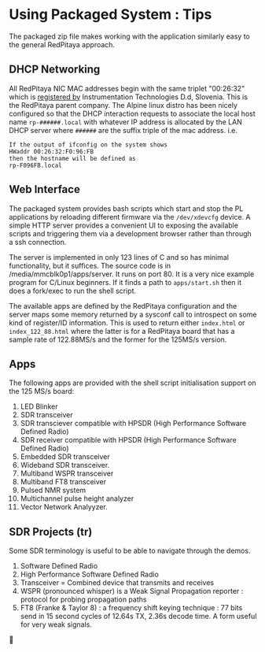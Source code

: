 # Using Packaged System : Tips

The packaged zip file makes working with the application similarly easy to the general RedPitaya approach.

## DHCP Networking

All RedPitaya NIC MAC addresses begin with the same triplet "00:26:32" which is [registered by](https://macaddress.webwat.ch/hwaddr/00:26:32) Instrumentation Technologies D.d, Slovenia.
This is the RedPitaya parent company. The Alpine linux distro has been nicely configured so that the DHCP interaction requests to associate the local host name
`rp-######.local` with whatever IP address is allocated by the LAN DHCP server where `######` are the suffix triple of the mac address.  i.e.

```
If the output of ifconfig on the system shows
HWaddr 00:26:32:F0:96:FB
then the hostname will be defined as
rp-F096FB.local
```

## Web Interface

The packaged system provides bash scripts which start and stop the PL applications by reloading different
firmware via the `/dev/xdevcfg` device.  A simple HTTP server provides a convenient UI to exposing the
available scripts and triggering them via a development browser rather than through a ssh connection.

The server is implemented in only 123 lines of C and so has minimal functionality, but it suffices.
The source code is in /media/mmcblk0p1/apps/server.  It runs on port 80.  It is a very nice example
program for C/Linux beginners.  If it finds a path to `apps/start.sh` then it does a fork/exec to 
run the shell script.

The available apps are defined by the RedPitaya configuration and the server maps some memory returned
by a sysconf call to introspect on some kind of register/ID information.  This is used to return
either `index.html` or `index_122_88.html` where the latter is for a RedPitaya board that has a sample
rate of 122.88MS/s and the former for the 125MS/s version.

## Apps

The following apps are provided with the shell script initialisation support on the 125 MS/s board:

1. LED Blinker
2. SDR transceiver
3. SDR transciever compatible with HPSDR (High Performance Software Defined Radio)
4. SDR receiver compatible with HPSDR (High Performance Software Defined Radio)
5. Embedded SDR transceiver
6. Wideband SDR transceiver.
7. Multiband WSPR transceiver
8. Multiband FT8 transceiver
9. Pulsed NMR system
10. Multichannel pulse height analyzer
11. Vector Network Analyyzer.

## SDR Projects (tr)

Some SDR terminology is useful to be able to navigate through the demos.

1. Software Defined Radio
1. High Performance Software Defined Radio
1. Transceiver = Combined device that transmits and receives
1. WSPR (pronounced whisper) is a Weak Signal Propagation reporter : protocol for probing propagation paths
1. FT8 (Franke & Taylor 8) : a frequency shift keying technique : 77 bits send in 15 second cycles of 12.64s TX, 2.36s decode time.  A form useful for very weak signals.





